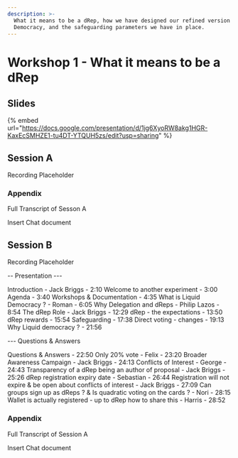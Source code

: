 ```yaml
---
description: >-
  What it means to be a dRep, how we have designed our refined version of Liquid
  Democracy, and the safeguarding parameters we have in place.
---
```


# Workshop 1 - What it means to be a dRep

## Slides

{% embed url="https://docs.google.com/presentation/d/1jg6XyoRW8akg1HGR-KaxEcSMHZE1-tu4DT-YTQUH5zs/edit?usp=sharing" %}

## Session A

Recording Placeholder



### Appendix

Full Transcript of Sesson A

Insert Chat document

## Session B

Recording Placeholder

\-- Presentation ---

Introduction - Jack Briggs - 2:10 Welcome to another experiment - 3:00 Agenda - 3:40 Workshops & Documentation - 4:35 What is Liquid Democracy ? - Roman - 6:05 Why Delegation and dReps - Philip Lazos - 8:54 The dRep Role - Jack Briggs - 12:29 dRep - the expectations - 13:50 dRep rewards - 15:54 Safeguarding - 17:38 Direct voting - changes - 19:13 Why Liquid democracy ? - 21:56

\--- Questions & Answers

Questions & Answers - 22:50 Only 20% vote - Felix - 23:20 Broader Awareness Campaign - Jack Briggs - 24:13 Conflicts of Interest - George - 24:43 Transparency of a dRep being an author of proposal - Jack Briggs - 25:26 dRep registration expiry date - Sebastian - 26:44 Registration will not expire & be open about conflicts of interest - Jack Briggs - 27:09 Can groups sign up as dReps ? & Is quadratic voting on the cards ? - Nori - 28:15 Wallet is actually registered - up to dRep how to share this - Harris - 28:52



### Appendix

Full Transcript of Session A

Insert Chat document

